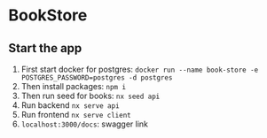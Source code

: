 # BookStore

## Start the app

1. First start docker for postgres:  ```docker run --name book-store -e POSTGRES_PASSWORD=postgres -d postgres```
2. Then install packages: ```npm i```
3. Then run seed for books:  ```nx seed api```
4. Run backend ```nx serve api```
5. Run frontend ```nx serve client```
6. ```localhost:3000/docs```: swagger link
